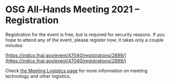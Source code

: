 # OSG All-Hands Meeting 2021 &ndash; Registration

Registration for the event is free, but is required for security reasons.  If
you hope to attend any of the event, please register now; it takes only a couple
minutes:

[https://indico.fnal.gov/event/47040/registrations/2899/](https://indico.fnal.gov/event/47040/registrations/2899/)

Check [the Meeting Logistics page](technology.md)
for more information on meeting technology and other logistics.
